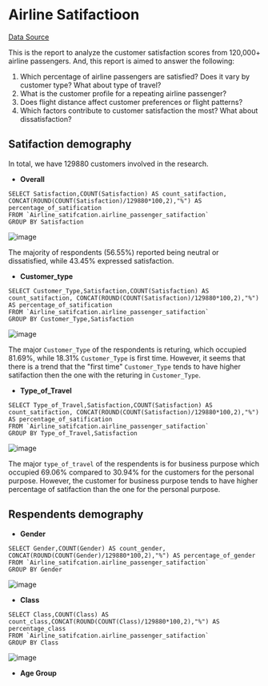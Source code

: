 # Airline Satifactioon
[Data Source](https://www.mavenanalytics.io/data-playground?order=date_added%2Cdesc&page=2&pageSize=20)

This is the report to analyze the customer satisfaction scores from 120,000+ airline passengers. And, this report is aimed to answer the following:

1. Which percentage of airline passengers are satisfied? Does it vary by customer type? What about type of travel?
2. What is the customer profile for a repeating airline passenger?
3. Does flight distance affect customer preferences or flight patterns?
4. Which factors contribute to customer satisfaction the most? What about dissatisfaction?

## Satifaction demography
In total, we have 129880 customers involved in the research.

* __Overall__
```Bigqery
SELECT Satisfaction,COUNT(Satisfaction) AS count_satifaction, CONCAT(ROUND(COUNT(Satisfaction)/129880*100,2),"%") AS percentage_of_satification
FROM `Airline_satifcation.airline_passenger_satifaction`
GROUP BY Satisfaction
```
![image](https://github.com/user-attachments/assets/2da552d0-a239-4ba6-96a0-83e2f1504282)

The majority of respondents (56.55%) reported being neutral or dissatisfied, while 43.45% expressed satisfaction.

* __Customer_type__
```Bigquery
SELECT Customer_Type,Satisfaction,COUNT(Satisfaction) AS count_satifaction, CONCAT(ROUND(COUNT(Satisfaction)/129880*100,2),"%") AS percentage_of_satification
FROM `Airline_satifcation.airline_passenger_satifaction`
GROUP BY Customer_Type,Satisfaction
```
![image](https://github.com/user-attachments/assets/8970444a-0b65-4d2e-bc9c-05e4004c0a92)

The major `Customer_Type` of the respondents is returing, which occupied 81.69%, while 18.31%  `Customer_Type` is first time. However, it seems that there is a trend that the "first time" `Customer_Type` tends to have higher satifaction then the one with the returing in `Customer_Type`.

* __Type_of_Travel__
```Bigquery
SELECT Type_of_Travel,Satisfaction,COUNT(Satisfaction) AS count_satifaction, CONCAT(ROUND(COUNT(Satisfaction)/129880*100,2),"%") AS percentage_of_satification
FROM `Airline_satifcation.airline_passenger_satifaction`
GROUP BY Type_of_Travel,Satisfaction
```
![image](https://github.com/user-attachments/assets/b76b2064-a214-4c5f-8aa4-45f82aed0de6)

The major `type_of_travel` of the respendents is for business purpose which occupied 69.06% compared to 30.94% for the customers for the personal purpose. However, the customer for business purpose tends to have higher percentage of satifaction than the one for the personal purpose. 

## Respendents demography

* __Gender__
```Bigquery
SELECT Gender,COUNT(Gender) AS count_gender, CONCAT(ROUND(COUNT(Gender)/129880*100,2),"%") AS percentage_of_gender
FROM `Airline_satifcation.airline_passenger_satifaction`
GROUP BY Gender
```
![image](https://github.com/user-attachments/assets/bdb414ff-cc6b-4121-b46c-0afd6f27c147)
* __Class__
```Bigquery
SELECT Class,COUNT(Class) AS count_class,CONCAT(ROUND(COUNT(Class)/129880*100,2),"%") AS percentage_class
FROM `Airline_satifcation.airline_passenger_satifaction`
GROUP BY Class
```
![image](https://github.com/user-attachments/assets/2db8dac4-b41e-4ef9-9ab8-a48cdd75f524)
* __Age Group__
```Bigquery
